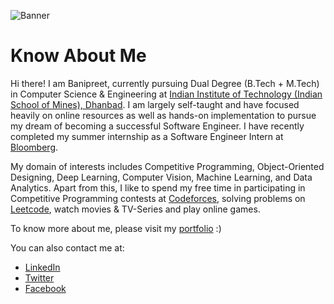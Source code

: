 ![Banner](https://i.imgur.com/5pWh58S.png)
# Know About Me

Hi there! I am Banipreet, currently pursuing Dual Degree (B.Tech + M.Tech) in Computer Science & Engineering at [Indian Institute of Technology (Indian School of Mines), Dhanbad](https://www.iitism.ac.in/).
I am largely self-taught and have focused heavily on online resources as well as hands-on implementation to pursue my dream of becoming a successful Software Engineer. I have recently completed my summer internship as a Software Engineer Intern at [Bloomberg](https://www.techatbloomberg.com/).

My domain of interests includes Competitive Programming, Object-Oriented Designing, Deep Learning, Computer Vision, Machine Learning, and Data Analytics. Apart from this, I like to spend my free time in participating in Competitive Programming contests at [Codeforces](https://codeforces.com/), solving problems on [Leetcode](https://leetcode.com/), watch movies & TV-Series and play online games.

To know more about me, please visit my [portfolio](https://myportfolio.banipreetr.vercel.app/) :)

You can also contact me at:
* [LinkedIn](https://www.linkedin.com/in/banipreet-raheja/)
* [Twitter](https://twitter.com/bani_raheja)
* [Facebook](https://www.facebook.com/banipreet.raheja/)
